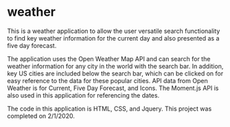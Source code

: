 # weather

This is a weather application to allow the user versatile search functionality to find key weather information for the current day and also presented as a five day forecast. 

The application uses the Open Weather Map API and can search for the weather information for any city in the world with the search bar. In addition, key US cities are included below the search bar, which can be clicked on for easy reference to the data for these popular cities.
API data from Open Weather is for Current, Five Day Forecast, and Icons. The Moment.js API is also used in this application for referencing the dates.

The code in this application is HTML, CSS, and Jquery. This project was completed on 2/1/2020.
